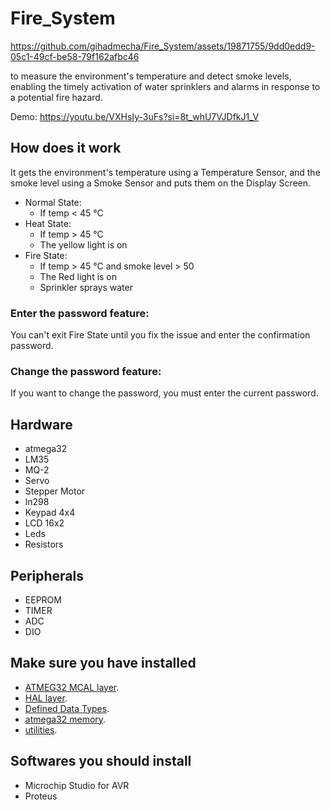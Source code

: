 # Fire_System

https://github.com/gihadmecha/Fire_System/assets/19871755/9dd0edd9-05c1-49cf-be58-79f162afbc46

to measure the environment's temperature and detect smoke levels, enabling the timely activation of water sprinklers and alarms in response to a potential fire hazard.

Demo: https://youtu.be/VXHsIy-3uFs?si=8t_whU7VJDfkJ1_V

## How does it work
It gets the environment's temperature using a Temperature Sensor, and the smoke level using a Smoke Sensor and puts them on the Display Screen.
- Normal State:
  - If temp < 45 °C
- Heat State:
  - If temp > 45 °C
  - The yellow light is on
- Fire State:
  - If temp > 45 °C and smoke level > 50
  - The Red light is on
  - Sprinkler sprays water

### Enter the password feature:
You can't exit Fire State until you fix the issue and enter the confirmation password.

### Change the password feature:
If you want to change the password, you must enter the current password.

## Hardware
- atmega32
- LM35
- MQ-2
- Servo
- Stepper Motor
- ln298
- Keypad 4x4
- LCD 16x2
- Leds
- Resistors

## Peripherals
- EEPROM
- TIMER
- ADC
- DIO

## Make sure you have installed
- [ATMEG32 MCAL layer](https://github.com/gihadmecha/Embedded_Systems/tree/main/atmega32_ECU/atmega32_ECU/MCAL).
- [HAL layer](https://github.com/gihadmecha/Embedded_Systems/tree/main/atmega32_ECU/atmega32_ECU/HAL).
- [Defined Data Types](https://github.com/gihadmecha/Embedded_Systems/blob/main/atmega32_ECU/atmega32_ECU/StdTypes.h).
- [atmega32 memory](https://github.com/gihadmecha/Embedded_Systems/blob/main/atmega32_ECU/atmega32_ECU/MemMap.h).
- [utilities](https://github.com/gihadmecha/Embedded_Systems/blob/main/atmega32_ECU/atmega32_ECU/UTILS.h).

## Softwares you should install
- Microchip Studio for AVR
- Proteus
